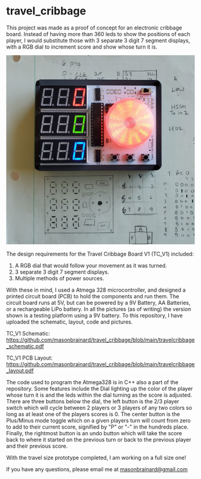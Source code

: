 # travel_cribbage
This project was made as a proof of concept for an electronic cribbage board. Instead of having more than 360 leds to show the positions of each player, I would substitute those with 3 separate 3 digit 7 segment displays, with a RGB dial to increment score and show whose turn it is.

![alt text](https://github.com/masonbrainard/travel_cribbage/blob/main/tc_v1_on.jpg)

The design requirements for the Travel Cribbage Board V1 (TC_V1) included:
1.	A RGB dial that would follow your movement as it was turned.
2.	3 separate 3 digit 7 segment displays.
3.	Multiple methods of power sources.

With these in mind, I used a Atmega 328 microcontroller, and designed a printed circuit board (PCB) to hold the components and run them. The circuit board runs at 5V, but can be powered by a 9V Battery, AA Batteries, or a rechargeable LiPo battery. In all the pictures (as of writing) the version shown is a testing platform using a 9V battery. To this repository, I have uploaded the schematic, layout, code and pictures.

TC_V1 Schematic: https://github.com/masonbrainard/travel_cribbage/blob/main/travelcribbage_schematic.pdf

TC_V1 PCB Layout: https://github.com/masonbrainard/travel_cribbage/blob/main/travelcribbage_layout.pdf

The code used to program the Atmega328 is in C++ also a part of the repository. Some features include the Dial lighting up the color of the player whose turn it is and the leds within the dial turning as the score is adjusted. There are three buttons below the dial, the left button is the 2/3 player switch which will cycle between 2 players or 3 players of any two colors so long as at least one of the players scores is 0. The center button is the Plus/Minus mode toggle which on a given players turn will count from zero to add to their current score, signified by "P" or "-" in the hundreds place. Finally, the rightmost button is an undo button which will take the score back to where it started on the previous turn or back to the previous player and their previous score. 

With the travel size prototype completed, I am working on a full size one!

If you have any questions, please email me at masonbrainard@gmail.com
